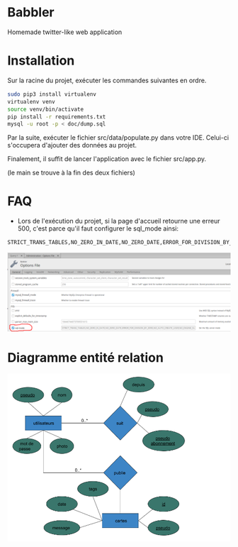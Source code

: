 # Babbler
Homemade twitter-like web application

# Installation

Sur la racine du projet, exécuter les commandes suivantes en ordre.

```bash
sudo pip3 install virtualenv
virtualenv venv
source venv/bin/activate
pip install -r requirements.txt
mysql -u root -p < doc/dump.sql
```

Par la suite, exécuter le fichier src/data/populate.py dans votre IDE. Celui-ci s'occupera d'ajouter des données au projet.

Finalement, il suffit de lancer l'application avec le fichier src/app.py.

(le main se trouve à la fin des deux fichiers)

# FAQ
- Lors de l'exécution du projet, si la page d'accueil retourne une erreur 500, c'est parce qu'il faut configurer le sql_mode ainsi:
```bash
STRICT_TRANS_TABLES,NO_ZERO_IN_DATE,NO_ZERO_DATE,ERROR_FOR_DIVISION_BY_ZERO,NO_AUTO_CREATE_USER,NO_ENGINE_SUBSTITUTION
```
![](doc/sql_mode.png?raw=true)

# Diagramme entité relation
![](doc/ERDiag.png?raw=true) 
